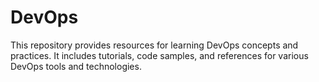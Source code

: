 # DevOps
This repository provides resources for learning DevOps concepts and practices. It includes tutorials, code samples, and references for various DevOps tools and technologies.

